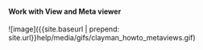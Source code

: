 
<h4><b>Work with View and Meta viewer</b></h4>
![image]({{site.baseurl | prepend: site.url}}help/media/gifs/clayman_howto_metaviews.gif)

